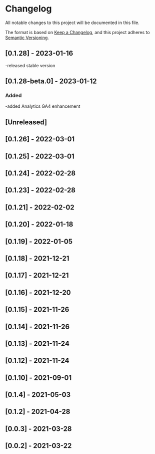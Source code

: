 # Changelog
All notable changes to this project will be documented in this file.

The format is based on [Keep a Changelog](https://keepachangelog.com/en/1.0.0/),
and this project adheres to [Semantic Versioning](https://semver.org/spec/v2.0.0.html).

## [0.1.28] - 2023-01-16
-released stable version

## [0.1.28-beta.0] - 2023-01-12
### Added
-added Analytics GA4 enhancement

## [Unreleased]

## [0.1.26] - 2022-03-01

## [0.1.25] - 2022-03-01

## [0.1.24] - 2022-02-28

## [0.1.23] - 2022-02-28

## [0.1.21] - 2022-02-02

## [0.1.20] - 2022-01-18

## [0.1.19] - 2022-01-05

## [0.1.18] - 2021-12-21

## [0.1.17] - 2021-12-21

## [0.1.16] - 2021-12-20

## [0.1.15] - 2021-11-26

## [0.1.14] - 2021-11-26

## [0.1.13] - 2021-11-24

## [0.1.12] - 2021-11-24

## [0.1.10] - 2021-09-01

## [0.1.4] - 2021-05-03

## [0.1.2] - 2021-04-28

## [0.0.3] - 2021-03-28

## [0.0.2] - 2021-03-22
